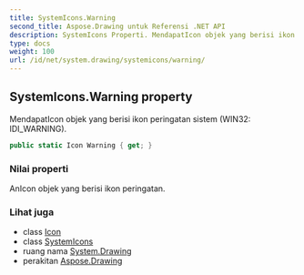 ```yaml
---
title: SystemIcons.Warning
second_title: Aspose.Drawing untuk Referensi .NET API
description: SystemIcons Properti. MendapatIcon objek yang berisi ikon peringatan sistem WIN32 IDI_WARNING.
type: docs
weight: 100
url: /id/net/system.drawing/systemicons/warning/
---
```

## SystemIcons.Warning property

MendapatIcon objek yang berisi ikon peringatan sistem (WIN32: IDI_WARNING).

```csharp
public static Icon Warning { get; }
```

### Nilai properti

AnIcon objek yang berisi ikon peringatan.

### Lihat juga

* class [Icon](../../icon/)
* class [SystemIcons](../)
* ruang nama [System.Drawing](../../systemicons/)
* perakitan [Aspose.Drawing](../../../)


